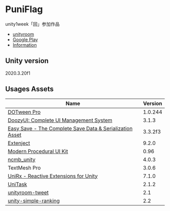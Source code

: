 # PuniFlag
unity1week「回」参加作品<br>
* [unityroom](https://unityroom.com/games/puni_flag)
* [Google Play](https://play.google.com/store/apps/details?id=com.KitaLab.PuniFlag)
* [Information](https://kitatas.github.io/PuniFlag/)

## Unity version

2020.3.20f1

## Usages Assets

|Name|Version|
|---|---|
|[DOTween Pro](https://assetstore.unity.com/packages/tools/visual-scripting/dotween-pro-32416)|1.0.244|
|[DoozyUI: Complete UI Management System](https://assetstore.unity.com/packages/tools/gui/doozyui-complete-ui-management-system-138361)|3.1.3|
|[Easy Save - The Complete Save Data & Serialization Asset](https://assetstore.unity.com/packages/tools/utilities/easy-save-the-complete-save-data-serialization-asset-768)|3.3.2f3|
|[Extenject](https://assetstore.unity.com/packages/tools/utilities/extenject-dependency-injection-ioc-157735)|9.2.0|
|[Modern Procedural UI Kit](https://assetstore.unity.com/packages/tools/gui/modern-procedural-ui-kit-163041)|0.96|
|[ncmb_unity](https://github.com/NIFCLOUD-mbaas/ncmb_unity)|4.0.3|
|TextMesh Pro|3.0.6|
|[UniRx - Reactive Extensions for Unity](https://assetstore.unity.com/packages/tools/integration/unirx-reactive-extensions-for-unity-17276)|7.1.0|
|[UniTask](https://github.com/Cysharp/UniTask)|2.1.2|
|[unityroom-tweet](https://github.com/naichilab/unityroom-tweet)|2.1|
|[unity-simple-ranking](https://github.com/naichilab/unity-simple-ranking)|2.2|
